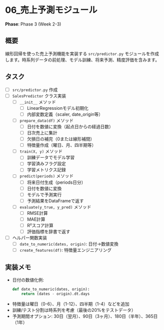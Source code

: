 # 06_売上予測モジュール

**Phase**: Phase 3 (Week 2-3)

## 概要
線形回帰を使った売上予測機能を実装する `src/predictor.py` モジュールを作成します。時系列データの前処理、モデル訓練、将来予測、精度評価を含みます。

## タスク
- [ ] `src/predictor.py` 作成
- [ ] `SalesPredictor` クラス実装
  - [ ] `__init__` メソッド
    - [ ] LinearRegressionモデル初期化
    - [ ] 内部変数定義（scaler, date_origin等）
  - [ ] `prepare_data(df)` メソッド
    - [ ] 日付を数値に変換（起点日からの経過日数）
    - [ ] 日次売上に集計
    - [ ] 欠損日の補完（0または線形補間）
    - [ ] 特徴量作成（曜日、月、四半期等）
  - [ ] `train(X, y)` メソッド
    - [ ] 訓練データでモデル学習
    - [ ] 学習済みフラグ設定
    - [ ] 学習メトリクス記録
  - [ ] `predict(periods)` メソッド
    - [ ] 将来日付生成（periods日分）
    - [ ] 日付を数値に変換
    - [ ] モデルで予測実行
    - [ ] 予測結果をDataFrameで返す
  - [ ] `evaluate(y_true, y_pred)` メソッド
    - [ ] RMSE計算
    - [ ] MAE計算
    - [ ] R²スコア計算
    - [ ] 評価指標を辞書で返す
- [ ] ヘルパー関数実装
  - [ ] `date_to_numeric(dates, origin)`: 日付→数値変換
  - [ ] `create_features(df)`: 特徴量エンジニアリング

## 実装メモ
- 日付の数値化例:
  ```python
  def date_to_numeric(dates, origin):
      return (dates - origin).dt.days
  ```
- 特徴量は曜日（0-6）、月（1-12）、四半期（1-4）などを追加
- 訓練/テスト分割は時系列を考慮（最後の20%をテストデータ）
- 予測期間オプション: 30日（翌月）、90日（3ヶ月）、180日（半年）、365日（1年）
